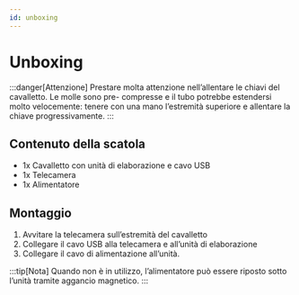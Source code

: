 ```yaml
---
id: unboxing
---
```


# Unboxing

:::danger[Attenzione]
Prestare molta attenzione nell’allentare le chiavi del cavalletto. Le molle sono pre-
compresse e il tubo potrebbe estendersi molto velocemente: tenere con una mano l’estremità superiore e allentare la chiave progressivamente.
:::

## Contenuto della scatola
 - 1x Cavalletto con unità di elaborazione e cavo USB
 - 1x Telecamera
 - 1x Alimentatore

## Montaggio

1. Avvitare la telecamera sull’estremità del cavalletto
2. Collegare il cavo USB alla telecamera e all’unità di elaborazione
3. Collegare il cavo di alimentazione all’unità.

:::tip[Nota]
Quando non è in utilizzo, l’alimentatore può essere riposto sotto l’unità tramite aggancio magnetico.
:::